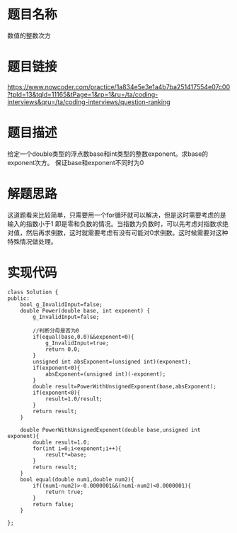 # 题目名称 
数值的整数次方
# 题目链接 
https://www.nowcoder.com/practice/1a834e5e3e1a4b7ba251417554e07c00?tpId=13&tqId=11165&tPage=1&rp=1&ru=/ta/coding-interviews&qru=/ta/coding-interviews/question-ranking
# 题目描述
给定一个double类型的浮点数base和int类型的整数exponent。求base的exponent次方。
保证base和exponent不同时为0

# 解题思路
这道题看来比较简单，只需要用一个for循环就可以解决，但是这时需要考虑的是输入的指数小于1 即是零和负数的情况。当指数为负数时，可以先考虑对指数求绝对值，然后再求倒数，这时就需要考虑有没有可能对0求倒数。这时候需要对这种特殊情况做处理。
# 实现代码
```
class Solution {
public:
    bool g_InvalidInput=false;
    double Power(double base, int exponent) {
        g_InvalidInput=false;
        
        //判断分母是否为0
        if(equal(base,0.0)&&exponent<0){
            g_InvalidInput=true;
            return 0.0;
        }
        unsigned int absExponent=(unsigned int)(exponent);
        if(exponent<0){
            absExponent=(unsigned int)(-exponent);
        }
        double result=PowerWithUnsignedExponent(base,absExponent);
        if(exponent<0){
            result=1.0/result;
        }
        return result;
    }
    
    double PowerWithUnsignedExponent(double base,unsigned int exponent){
        double result=1.0;
        for(int i=0;i<exponent;i++){
            result*=base;
        }
        return result;
    }
    bool equal(double num1,double num2){
        if((num1-num2)>-0.0000001&&(num1-num2)<0.0000001){
            return true;
        }
        return false;
    }
 
};
```
